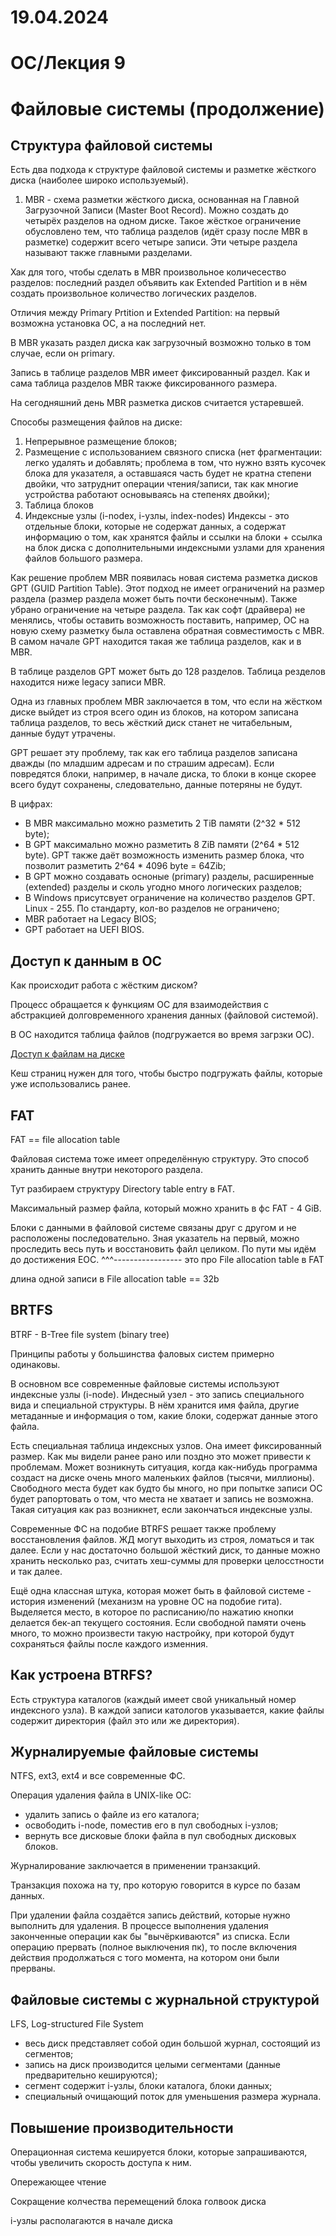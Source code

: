 # 19.04.2024

# ОС/Лекция 9

# Файловые системы (продолжение)

## Структура файловой системы

Есть два подхода к структуре файловой системы и разметке жёсткого диска (наиболее широко используемый).

1. MBR - схема разметки жёсткого диска, основанная на Главной Загрузочной Записи (Master Boot Record). Можно создать до четырёх разделов на одном диске. Такое жёсткое ограничение обусловлено тем, что таблица разделов (идёт сразу после MBR в разметке) содержит всего четыре записи. Эти четыре раздела называют также главными разделами.

Хак для того, чтобы сделать в MBR произвольное количесество разделов: последний раздел объявить как Extended Partition и в нём создать произвольное количество логических разделов.

Отличия между Primary Prtition и Extended Partition: на первый возможна установка ОС, а на последний нет.

В MBR указать раздел диска как загрузочный возможно только в том случае, если он primary.

Запись в таблице разделов MBR имеет фиксированный раздел. Как и сама таблица разделов MBR также фиксированного размера.

На сегодняшний день MBR разметка дисков считается устаревшей.

Способы размещения файлов на диске:

1. Непрерывное размещение блоков;
2. Размещение с использованием связного списка (нет фрагментации: легко удалять и добавлять; проблема в том, что нужно взять кусочек блока для указателя, а оставшаяся часть будет не кратна степени двойки, что затруднит операции чтения/записи, так как многие устройства работают основываясь на степенях двойки);
3. Таблица блоков
4. Индексные узлы (i-nodex, i-узлы, index-nodes) Индексы - это отдельные блоки, которые не содержат данных, а содержат информацию о том, как хранятся файлы и ссылки на блоки + ссылка на блок диска с дополнительными индексными узлами для хранения файлов большого размера.

Как решение проблем MBR появилась новая система разметка дисков GPT (GUID Partition Table). Этот подход не имеет ограничений на размер раздела (размер раздела может быть почти бесконечным). Также убрано ограничение на четыре раздела. Так как софт (драйвера) не менялись, чтобы оставить возможность поставить, например, ОС на новую схему разметку была оставлена обратная совместимость с MBR. В самом начале GPT находится такая же таблица разделов, как и в MBR.

В таблице разделов GPT может быть до 128 разделов. Таблица резделов находится ниже legacy записи MBR. 

Одна из главных проблем MBR заключается в том, что если на жёстком диске выйдет из строя всего один из блоков, на котором записана таблица разделов, то весь жёсткий диск станет не читабельным, данные будут утрачены.

GPT решает эту проблему, так как его таблица разделов записана дважды (по младшим адресам и по страшим адресам). Если повредятся блоки, например, в начале диска, то блоки в конце скорее всего будут сохранены, следовательно, данные потеряны не будут.

В цифрах:
- В MBR максимально можно разметить 2 TiB памяти (2^32 * 512 byte);
- В GPT максимально можно разметить 8 ZiB памяти (2^64 * 512 byte). GPT также даёт возможность изменить размер блока, что позволит разметить 2^64 * 4096 byte = 64Zib;
- В GPT можно создавать осноные (primary) разделы, расширенные (extended) разделы и сколь угодно много логических разделов;
- В Windows присутсвует ограничение на количество разделов GPT. Linux - 255. По стандарту, кол-во разделов не ограничено;
- MBR работает на Legacy BIOS;
- GPT работает на UEFI BIOS.

## Доступ к данным в ОС

Как происходит работа с жёстким диском?

Процесс обращается к функциям ОС для взаимодействия с абстракцией долговременного хранения данных (файловой системой).

В ОС находится таблица файлов (подгружается во время загрзки ОС).

[Доступ к файлам на диске](../assets/suai_os_process_of_access_data_on_drive.png)

Кеш страниц нужен для того, чтобы быстро подгружать файлы, которые уже использовались ранее.

## FAT

FAT == file allocation table

Файловая система тоже имеет определённую структуру. Это способ хранить данные внутри некоторого раздела.

Тут разбираем структуру Directory table entry в FAT.

Максимальный размер файла, который можно хранить в фс FAT - 4 GiB.


Блоки с данными в файловой системе связаны друг с другом и не расположены последовательно. Зная указатель на первый, можно проследить весь путь и восстановить файл целиком. По пути мы идём до достижения EOC. 
^^^----------------- это про File allocation table в FAT

длина одной записи в File allocation table == 32b

## BRTFS

BTRF - B-Tree file system (binary tree)

Принципы работы у большинства фаловых систем примерно одинаковы.

В основном все современные файловые системы используют индексные узлы (i-node). Индесный узел - это запись специального вида и специальной структуры. В нём хранится имя файла, другие метаданные и информация о том, какие блоки, содержат данные этого файла.

Есть специальная таблица индексных узлов. Она имеет фиксированный размер. Как мы видели ранее рано или поздно это может привести к проблемам. Может возникнуть ситуация, когда как-нибудь программа создаст на диске очень много маленьких файлов (тысячи, миллионы). Свободного места будет как будто бы много, но при попытке записи ОС будет рапортовать о том, что места не хватает и запись не возможна. Такая ситуация как раз возникнет, если закончаться индексные узлы.

Современные ФС на подобие BTRFS решает также проблему восстановления файлов. ЖД могут выходить из строя, ломаться и так далее. Если у нас достаточно большой жёсткий диск, то данные можно хранить несколько раз, считать хеш-суммы для проверки целосстности и так далее.

Ещё одна классная штука, которая может быть в файловой системе - история изменений (механизм на уровне ОС на подобие гита). Выделяется место, в которое по расписанию/по нажатию кнопки делается бек-ап текущего состояния. Если свободной памяти очень много, то можно произвести такую настройку, при которой будут сохраняться файлы после каждого изменния.

## Как устроена BTRFS?

Есть структура каталогов (каждый имеет свой уникальный номер индексного узла). В каждой записи катологов указывается, какие файлы содержит директория (файл это или же директория).

## Журналируемые файловые системы

NTFS, ext3, ext4 и все современные ФС.

Операция удаления файла в UNIX-like ОС:
- удалить запись о файле из его каталога;
- освободить i-node, поместив его в пул свободных i-узлов;
- вернуть все дисковые блоки файла в пул свободных дисковых блоков.

Журналирование заключается в применении транзакций.

Транзакция похожа на ту, про которую говорится в курсе по базам данных.

При удалении файла создаётся запись действий, которые нужно выполнить для удаления. В процессе выполнения удаления законченные операции как бы "вычёркиваются" из списка. Если операцию прервать (полное выключения пк), то после включения действия продолжаться с того момента, на котором они были прерваны.

## Файловые системы с журнальной структурой

LFS, Log-structured File System

- весь диск представляет собой один большой журнал, состоящий из сегментов;
- запись на диск производится целыми сегментами (данные предварительно кешируются);
- сегмент содержит i-узлы, блоки каталога, блоки данных;
- специальный очищающий поток для уменьшения размера журнала.


## Повышение производительности

Операционная система кешируется блоки, которые запрашиваются, чтобы увеличить скорость доступа к ним.

Опережающее чтение

Сокращение колчества перемещений блока голвоок диска

i-узлы располагаются в начале диска

